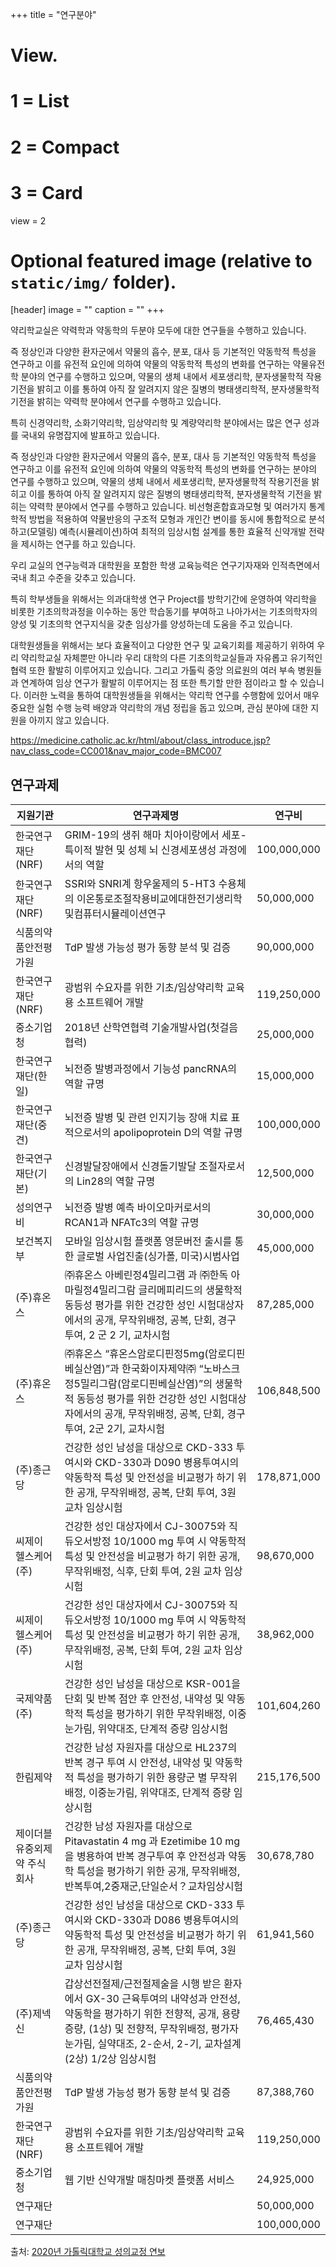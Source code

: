 +++
title = "연구분야"

# View.
#   1 = List
#   2 = Compact
#   3 = Card
view = 2

# Optional featured image (relative to `static/img/` folder).
[header]
image = ""
caption = ""
+++

약리학교실은 약력학과 약동학의 두분야 모두에 대한 연구들을 수행하고 있습니다.

즉 정상인과 다양한 환자군에서 약물의 흡수, 분포, 대사 등 기본적인 약동학적 특성을 연구하고 이를 유전적 요인에 의하여 약물의 약동학적 특성의 변화를 연구하는 약물유전학 분야의 연구를 수행하고 있으며, 약물의 생체 내에서 세포생리학, 분자생물학적 작용기전을 밝히고 이를 통하여 아직 잘 알려지지 않은 질병의 병태생리학적, 분자생물학적 기전을 밝히는 약력학 분야에서 연구를 수행하고 있습니다.

특히 신경약리학, 소화기약리학, 임상약리학 및 계량약리학 분야에서는 많은 연구 성과를 국내외 유명잡지에 발표하고 있습니다.

즉 정상인과 다양한 환자군에서 약물의 흡수, 분포, 대사 등 기본적인 약동학적 특성을 연구하고 이를 유전적 요인에 의하여 약물의 약동학적 특성의 변화를 연구하는 분야의 연구를 수행하고 있으며, 약물의 생체 내에서 세포생리학, 분자생물학적 작용기전을 밝히고 이를 통하여 아직 잘 알려지지 않은 질병의 병태생리학적, 분자생물학적 기전을 밝히는 약력학 분야에서 연구를 수행하고 있습니다. 비선형혼합효과모형 및 여러가지 통계학적 방법을 적용하여 약물반응의 구조적 모형과 개인간 변이를 동시에 통합적으로 분석하고(모델링) 예측(시뮬레이션)하여 최적의 임상시험 설계를 통한 효율적 신약개발 전략을 제시하는 연구를 하고 있습니다.

우리 교실의 연구능력과 대학원을 포함한 학생 교육능력은 연구기자재와 인적측면에서 국내 최고 수준을 갖추고 있습니다.

특히 학부생들을 위해서는 의과대학생 연구 Project를 방학기간에 운영하여 약리학을 비롯한 기초의학과정을 이수하는 동안 학습동기를 부여하고 나아가서는 기초의학자의 양성 및 기초의학 연구지식을 갖춘 임상가를 양성하는데 도움을 주고 있습니다.

대학원생들을 위해서는 보다 효율적이고 다양한 연구 및 교육기회를 제공하기 위하여 우리 약리학교실 자체뿐만 아니라 우리 대학의 다른 기초의학교실들과 자유롭고 유기적인 협력 또한 활발히 이루어지고 있습니다. 그리고 가톨릭 중앙 의료원의 여러 부속 병원들과 연계하여 임상 연구가 활발히 이루어지는 점 또한 특기할 만한 점이라고 할 수 있습니다. 이러한 노력을 통하여 대학원생들을 위해서는 약리학 연구를 수행함에 있어서 매우 중요한 실험 수행 능력 배양과 약리학의 개념 정립을 돕고 있으며, 관심 분야에 대한 지원을 아끼지 않고 있습니다.

<https://medicine.catholic.ac.kr/html/about/class_introduce.jsp?nav_class_code=CC001&nav_major_code=BMC007>

## 연구과제

지원기관 | 연구과제명 | 연구비
-- | -- | --
한국연구재단(NRF) | GRIM-19의 생쥐 해마 치아이랑에서 세포-특이적 발현 및 성체 뇌 신경세포생성 과정에서의 역할 | 100,000,000
한국연구재단(NRF) | SSRI와 SNRI계 항우울제의 5-HT3 수용체의 이온통로조절작용비교에대한전기생리학및컴퓨터시뮬레이션연구 | 50,000,000
식품의약품안전평가원 | TdP 발생 가능성 평가 동향 분석 및 검증 | 90,000,000
한국연구재단(NRF) | 광범위 수요자를 위한 기초/임상약리학 교육용 소프트웨어 개발 | 119,250,000
중소기업청 | 2018년 산학연협력 기술개발사업(첫걸음협력) | 25,000,000
한국연구재단(한일) | 뇌전증 발병과정에서 기능성 pancRNA의 역할 규명 | 15,000,000
한국연구재단(중견) | 뇌전증 발병 및 관련 인지기능 장애 치료 표적으로서의 apolipoprotein D의 역할 규명 | 100,000,000
한국연구재단(기본) | 신경발달장애에서 신경돌기발달 조절자로서의 Lin28의 역할 규명 | 12,500,000
성의연구비 | 뇌전증 발병 예측 바이오마커로서의 RCAN1과 NFATc3의 역할 규명 | 30,000,000
보건복지부 | 모바일 임상시험 플랫폼 영문버전 출시를 통한 글로벌 사업진출(싱가폴, 미국)시범사업 | 45,000,000
(주)휴온스 | ㈜휴온스 아베린정4밀리그램 과 ㈜한독 아마릴정4밀리그람 글리메피리드의 생물학적 동등성 평가를 위한 건강한 성인 시험대상자에서의 공개, 무작위배정, 공복, 단회, 경구 투여, 2 군 2 기, 교차시험 | 87,285,000
(주)휴온스 | ㈜휴온스 “휴온스암로디핀정5mg(암로디핀베실산염)”과 한국화이자제약㈜ “노바스크정5밀리그람(암로디핀베실산염)”의 생물학적 동등성 평가를 위한 건강한 성인 시험대상자에서의 공개, 무작위배정, 공복, 단회, 경구 투여, 2군 2기, 교차시험 | 106,848,500
(주)종근당 | 건강한 성인 남성을 대상으로 CKD-333 투여시와 CKD-330과 D090 병용투여시의 약동학적 특성 및 안전성을 비교평가 하기 위한 공개, 무작위배정, 공복, 단회 투여, 3원 교차 임상시험 | 178,871,000
씨제이 헬스케어 (주) | 건강한 성인 대상자에서 CJ-30075와 직듀오서방정 10/1000 mg 투여 시 약동학적 특성 및 안전성을 비교평가 하기 위한 공개, 무작위배정, 식후, 단회 투여, 2원 교차 임상시험 | 98,670,000
씨제이 헬스케어 (주) | 건강한 성인 대상자에서 CJ-30075와 직듀오서방정 10/1000 mg 투여 시 약동학적 특성 및 안전성을 비교평가 하기 위한 공개, 무작위배정, 공복, 단회 투여, 2원 교차 임상시험 | 38,962,000
국제약품(주) | 건강한 성인 남성을 대상으로 KSR-001을 단회 및 반복 점안 후 안전성, 내약성 및 약동학적 특성을 평가하기 위한 무작위배정, 이중눈가림, 위약대조, 단계적 증량 임상시험 | 101,604,260
한림제약 | 건강한 남성 자원자를 대상으로 HL237의 반복 경구 투여 시 안전성, 내약성 및 약동학적 특성을 평가하기 위한 용량군 별 무작위 배정, 이중눈가림, 위약대조, 단계적 증량 임상시험 | 215,176,500
제이더블유중외제약 주식회사 | 건강한 남성 자원자를 대상으로 Pitavastatin 4 mg 과 Ezetimibe 10 mg 을 병용하여 반복 경구투여 후 안전성과 약동학 특성을 평가하기 위한 공개, 무작위배정,반복투여,2중재군,단일순서？교차임상시험 | 30,678,780
(주)종근당 | 건강한 성인 남성을 대상으로 CKD-333 투여시와 CKD-330과 D086 병용투여시의 약동학적 특성 및 안전성을 비교평가 하기 위한 공개, 무작위배정, 공복, 단회 투여, 3원 교차 임상시험 | 61,941,560
(주)제넥신 | 갑상선전절제/근전절제술을 시행 받은 환자에서 GX-30 근육투여의 내약성과 안전성, 약동학을 평가하기 위한 전향적, 공개, 용량증량, (1상) 및 전향적, 무작위배정, 평가자눈가림, 실약대조, 2-순서, 2-기, 교차설계 (2상) 1/2상 임상시험 | 76,465,430
식품의약품안전평가원 | TdP 발생 가능성 평가 동향 분석 및 검증 | 87,388,760
한국연구재단(NRF) | 광범위 수요자를 위한 기초/임상약리학 교육용 소프트웨어 개발 | 119,250,000
중소기업청 | 웹 기반 신약개발 매칭마켓 플랫폼 서비스 | 24,925,000
연구재단 |   | 50,000,000
연구재단 |   | 100,000,000

출처: [2020년 가톨릭대학교 성의교정 연보](http://cmc.mazzle.co.kr/submain_sub.htm?main=3&top=2&sub=4&category=02&categoryNm=medical&pageNum=04_06)
